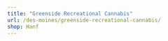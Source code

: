 ```yaml
---
title: "Greenside Recreational Cannabis"
url: /des-moines/greenside-recreational-cannabis/
shop: Hanf
---
```

